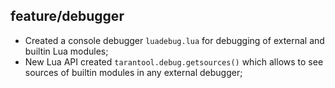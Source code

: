 ## feature/debugger

* Created a console debugger `luadebug.lua` for debugging of external and
  builtin Lua modules;
* New Lua API created `tarantool.debug.getsources()` which allows
  to see sources of builtin modules in any external debugger;
